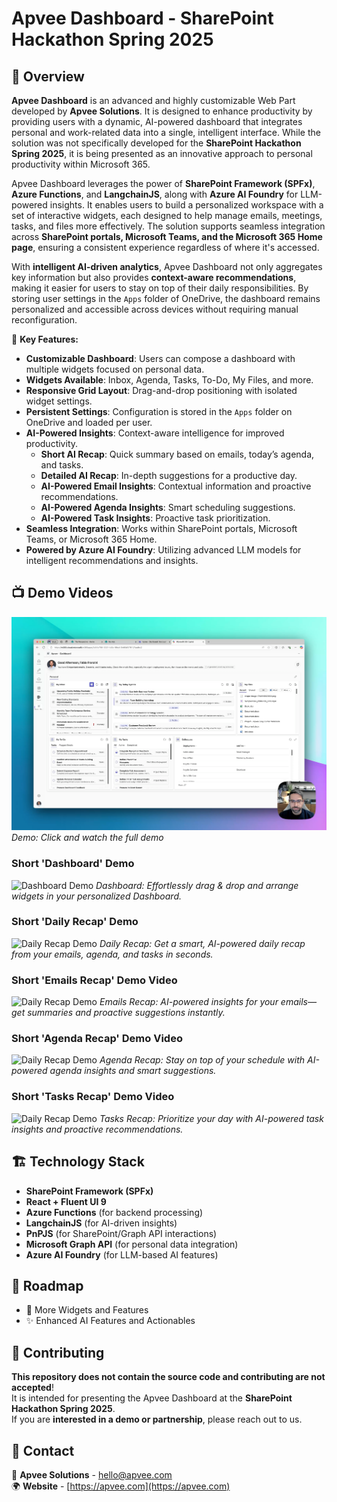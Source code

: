 # Apvee Dashboard - SharePoint Hackathon Spring 2025

## 🚀 Overview
**Apvee Dashboard** is an advanced and highly customizable Web Part developed by **Apvee Solutions**. It is designed to enhance productivity by providing users with a dynamic, AI-powered dashboard that integrates personal and work-related data into a single, intelligent interface. While the solution was not specifically developed for the **SharePoint Hackathon Spring 2025**, it is being presented as an innovative approach to personal productivity within Microsoft 365.

Apvee Dashboard leverages the power of **SharePoint Framework (SPFx)**, **Azure Functions**, and **LangchainJS**, along with **Azure AI Foundry** for LLM-powered insights. It enables users to build a personalized workspace with a set of interactive widgets, each designed to help manage emails, meetings, tasks, and files more effectively. The solution supports seamless integration across **SharePoint portals, Microsoft Teams, and the Microsoft 365 Home page**, ensuring a consistent experience regardless of where it's accessed.

With **intelligent AI-driven analytics**, Apvee Dashboard not only aggregates key information but also provides **context-aware recommendations**, making it easier for users to stay on top of their daily responsibilities. By storing user settings in the `Apps` folder of OneDrive, the dashboard remains personalized and accessible across devices without requiring manual reconfiguration.

🎯 **Key Features:**
- **Customizable Dashboard**: Users can compose a dashboard with multiple widgets focused on personal data.
- **Widgets Available**: Inbox, Agenda, Tasks, To-Do, My Files, and more.
- **Responsive Grid Layout**: Drag-and-drop positioning with isolated widget settings.
- **Persistent Settings**: Configuration is stored in the `Apps` folder on OneDrive and loaded per user.
- **AI-Powered Insights**: Context-aware intelligence for improved productivity.
  - **Short AI Recap**: Quick summary based on emails, today’s agenda, and tasks.
  - **Detailed AI Recap**: In-depth suggestions for a productive day.
  - **AI-Powered Email Insights**: Contextual information and proactive recommendations.
  - **AI-Powered Agenda Insights**: Smart scheduling suggestions.
  - **AI-Powered Task Insights**: Proactive task prioritization.
- **Seamless Integration**: Works within SharePoint portals, Microsoft Teams, or Microsoft 365 Home.
- **Powered by Azure AI Foundry**: Utilizing advanced LLM models for intelligent recommendations and insights.

## 📺 Demo Videos
[![Watch the full demo](./assets/apvee-dashboard-demo-cover.png)](./assets/apvee-dashboard-demo-4k.mp4)
*Demo: Click and watch the full demo*

### Short 'Dashboard' Demo
![Dashboard Demo](./assets/dashboard-demo.gif)
*Dashboard: Effortlessly drag & drop and arrange widgets in your personalized Dashboard.*

### Short 'Daily Recap' Demo
![Daily Recap Demo](./assets/daily-recap-demo.gif)
*Daily Recap: Get a smart, AI-powered daily recap from your emails, agenda, and tasks in seconds.*

### Short 'Emails Recap' Demo Video
![Daily Recap Demo](./assets/emails-recap-demo.gif)
*Emails Recap: AI-powered insights for your emails—get summaries and proactive suggestions instantly.*

### Short 'Agenda Recap' Demo Video
![Daily Recap Demo](./assets/agenda-recap-demo.gif)
*Agenda Recap: Stay on top of your schedule with AI-powered agenda insights and smart suggestions.*

### Short 'Tasks Recap' Demo Video
![Daily Recap Demo](./assets/tasks-recap-demo.gif)
*Tasks Recap: Prioritize your day with AI-powered task insights and proactive recommendations.*

## 🏗️ Technology Stack
- **SharePoint Framework (SPFx)**
- **React + Fluent UI 9**
- **Azure Functions** (for backend processing)
- **LangchainJS** (for AI-driven insights)
- **PnPJS** (for SharePoint/Graph API interactions)
- **Microsoft Graph API** (for personal data integration)
- **Azure AI Foundry** (for LLM-based AI features)

## 🚀 Roadmap
- 🔄 More Widgets and Features
- ✨ Enhanced AI Features and Actionables

## 🤝 Contributing
**This repository does not contain the source code and contributing are not accepted**!  
It is intended for presenting the Apvee Dashboard at the **SharePoint Hackathon Spring 2025**.  
If you are **interested in a demo or partnership**, please reach out to us.

## 📨 Contact
📧 **Apvee Solutions** - [hello@apvee.com](mailto:hello@apvee.com)  
🌍 **Website** - [https://apvee.com](https://apvee.com)